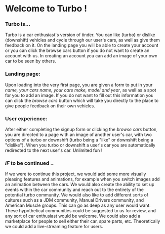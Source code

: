 # Welcome to Turbo !

### Turbo is...
Turbo is a car enthusiast's version of tinder. You can like (turbo) or dislike (downshift) vehicles and cycle through our user's cars, as well as give them feedback on it. On the landing page you will be able to create your account or you can click the browse cars button if you do not want to create an account with us. In creating an account you can add an image of your own car to be seen by others.

### Landing page:
Upon loading into the very first page, you are given a form to put in your *name, your cars name, your cars make, model and year*, as well as a spot for you to add an image. If you do not want to fill out this information you can click the *browse cars* button which will take you directly to the place to give people feedback on their own vehicles.

### User experience:
After either completing the signup form or clicking the *browse cars* button, you are directed to a page with an image of another user's car, with two options of a turbo or downshift (turbo being a "like" or downshift being a "dislike"). When you turbo or downshift a user's car you are automatically redirected to the next user's car. Unlimited fun !

### *IF* to be continued ..
If we were to continue this project, we would add some more visually pleasing features and animations, for example when you switch images add an animation between the cars.
 We would also create the ability to set up events within the car community and reach out to the entirety of the potential turbo community. We would also like to add different sorts of cultures such as a JDM community, Manual Drivers community, and American Muscle groups. This can go as deep as any user would want. These hypothetical communities could be suggested to us for review, and any sort of car enthusiast would be welcome. We could also add a marketplace for people to sell either their car, spare parts, etc. Theoretically we could add a live-streaming feature for users. 
